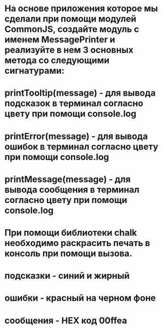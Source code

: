 # На основе приложения которое мы сделали при помощи модулей CommonJS, создайте модуль с именем MessagePrinter и реализуйте в нем 3 основных метода со следующими сигнатурами: 
# printTooltip(message) - для вывода подсказок в терминал согласно цвету при помощи console.log
# printError(message) - для вывода ошибок в терминал согласно цвету при помощи console.log
# printMessage(message) - для вывода сообщения в терминал согласно цвету при помощи console.log
# При помощи библиотеки chalk необходимо раскрасить печать в консоль при помощи вызова.
# подсказки - синий и жирный
# ошибки - красный на черном фоне
# сообщения - HEX код 00ffea
